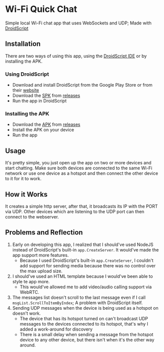 # Wi-Fi Quick Chat

Simple local Wi-Fi chat app that uses WebSockets and UDP; Made with [DroidScript](https://droidscript.org/)

## Installation

There are two ways of using this app, using the [DroidScript IDE](#using-droidscript) or by installing the APK.

### Using DroidScript
* Download and install DroidScript from the Google Play Store or from their [website](https://droidscript.org/)
* Download the [SPK](Wi-Fi-Quick-Chat.spk) from [releases](https://github.com/harperpomeranian/Wi-Fi-Quick-Chat/releases)
* Run the app in DroidScript

### Installing the APK
* Download the [APK](Wi-Fi-Quick-Chat.apk) from [releases](https://github.com/harperpomeranian/Wi-Fi-Quick-Chat/releases)
* Install the APK on your device
* Run the app

## Usage

It's pretty simple, you just open up the app on two or more devices and start chatting. Make sure both devices are connected to the same Wi-Fi network or use one device as a hotspot and then connect the other device to it for it to work.

## How it Works

It creates a simple http server, after that, it broadcasts its IP with the PORT via UDP. Other devices which are listening to the UDP port can then connect to the webserver.

## Problems and Reflection

1. Early on developing this app, I realized that I should've used NodeJS instead of DroidScript's built-in `app.CreateServer`. It would've made the app support more features.
    * Because I used DroidScript's built-in `app.CreateServer`, I couldn't add support for sending media because there was no control over the max upload size.
2. I should've used an HTML template because I would've been able to style te app more.
    * This would've allowed me to add video/audio calling support via WebRTC.
3. The messages list doesn't scroll to the last message even if I call `msgList.ScrollToItemByIndex`; A problem with DroidScript itself.
4. Sending UDP messages when the device is being used as a hotspot on doesn't work.
    * The device that has its hotspot turned on can't broadcast UDP messages to the devices connected to its hotspot, that's why I added a work-around for discovery
    * There is a small delay when sending a message from the hotspot device to any other device, but there isn't when it's the other way around.